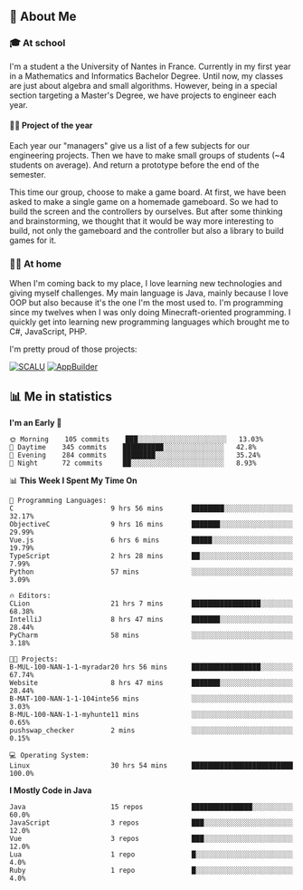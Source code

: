 ## 👀 About Me

### 🎓 At school

I'm a student a the University of Nantes in France. Currently in my first year in a Mathematics and Informatics Bachelor Degree. Until now, my classes are just about algebra and small algorithms. However, being in a special section targeting a Master's Degree, we have projects to engineer each year. 

#### 🔧🔬 Project of the year

Each year our "managers" give us a list of a few subjects for our engineering projects. Then we have to make small groups of students (~4 students on average). And return a prototype before the end of the semester.

This time our group, choose to make a game board. At first, we have been asked to make a single game on a homemade gameboard. So we had to build the screen and the controllers by ourselves. 
But after some thinking and brainstorming, we thought that it would be way more interesting to build, not only the gameboard and the controller but also a library to build games for it.

### 👨‍💻 At home

When I'm coming back to my place, I love learning new technologies and giving myself challenges. My main language is Java, mainly because I love OOP but also because it's the one I'm the most used to. I'm programming since my twelves when I was only doing Minecraft-oriented programming.  I quickly get into learning new programming languages which brought me to C#, JavaScript, PHP. 

I'm pretty proud of those projects:

[![SCALU](https://github-readme-stats.vercel.app/api/pin?username=renardfute&repo=SCALU)](https://github.com/renardfute/scalu)
[![AppBuilder](https://github-readme-stats.vercel.app/api/pin?username=pulsedev2&repo=AppBuilder)](https://github.com/pulsedev2/AppBuilder)

## 📊 Me in statistics
<!--START_SECTION:waka-->
**I'm an Early 🐤** 

```text
🌞 Morning    105 commits    ███░░░░░░░░░░░░░░░░░░░░░░   13.03% 
🌆 Daytime    345 commits    ██████████░░░░░░░░░░░░░░░   42.8% 
🌃 Evening    284 commits    ████████░░░░░░░░░░░░░░░░░   35.24% 
🌙 Night      72 commits     ██░░░░░░░░░░░░░░░░░░░░░░░   8.93%

```


📊 **This Week I Spent My Time On** 

```text
💬 Programming Languages: 
C                        9 hrs 56 mins       ████████░░░░░░░░░░░░░░░░░   32.17% 
ObjectiveC               9 hrs 16 mins       ███████░░░░░░░░░░░░░░░░░░   29.99% 
Vue.js                   6 hrs 6 mins        █████░░░░░░░░░░░░░░░░░░░░   19.79% 
TypeScript               2 hrs 28 mins       ██░░░░░░░░░░░░░░░░░░░░░░░   7.99% 
Python                   57 mins             ░░░░░░░░░░░░░░░░░░░░░░░░░   3.09%

🔥 Editors: 
CLion                    21 hrs 7 mins       █████████████████░░░░░░░░   68.38% 
IntelliJ                 8 hrs 47 mins       ███████░░░░░░░░░░░░░░░░░░   28.44% 
PyCharm                  58 mins             ░░░░░░░░░░░░░░░░░░░░░░░░░   3.18%

🐱‍💻 Projects: 
B-MUL-100-NAN-1-1-myradar20 hrs 56 mins      █████████████████░░░░░░░░   67.74% 
Website                  8 hrs 47 mins       ███████░░░░░░░░░░░░░░░░░░   28.44% 
B-MAT-100-NAN-1-1-104inte56 mins             ░░░░░░░░░░░░░░░░░░░░░░░░░   3.03% 
B-MUL-100-NAN-1-1-myhunte11 mins             ░░░░░░░░░░░░░░░░░░░░░░░░░   0.65% 
pushswap_checker         2 mins              ░░░░░░░░░░░░░░░░░░░░░░░░░   0.15%

💻 Operating System: 
Linux                    30 hrs 54 mins      █████████████████████████   100.0%

```

**I Mostly Code in Java** 

```text
Java                     15 repos            ███████████████░░░░░░░░░░   60.0% 
JavaScript               3 repos             ███░░░░░░░░░░░░░░░░░░░░░░   12.0% 
Vue                      3 repos             ███░░░░░░░░░░░░░░░░░░░░░░   12.0% 
Lua                      1 repo              █░░░░░░░░░░░░░░░░░░░░░░░░   4.0% 
Ruby                     1 repo              █░░░░░░░░░░░░░░░░░░░░░░░░   4.0%

```



<!--END_SECTION:waka-->
